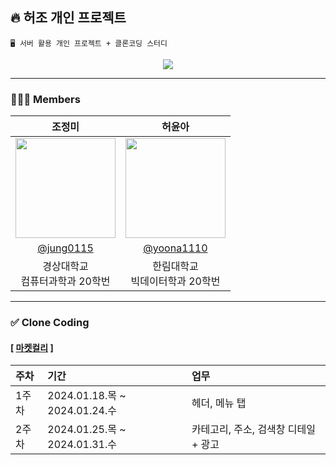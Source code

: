 ## 🔥 허조 개인 프로젝트
```  
🖥️ 서버 활용 개인 프로젝트 + 클론코딩 스터디  
```
<div align=center>
  <a href="https://hits.seeyoufarm.com">
    <img src="https://hits.seeyoufarm.com/api/count/incr/badge.svg?url=https%3A%2F%2Fgithub.com%2FHeoJoe&count_bg=%237882DD&title_bg=%236B44B4&icon=&icon_color=%23E7E7E7&title=HeoJoe&edge_flat=false"/>
  </a>
</div>

---
  
### 👩🏻‍💻 Members
| 조정미 | 허윤아 |                                                                                                               
| :---: | :---: |
| <img width="160px" src="https://avatars.githubusercontent.com/u/76805879?v=4" /> | <img width="160px" src="https://avatars.githubusercontent.com/u/101046600?v=4" /> |
|  [@jung0115](https://github.com/jung0115)  | [@yoona1110](https://github.com/yoona1110)  |
| 경상대학교<br/>컴퓨터과학과 20학번 | 한림대학교<br/>빅데이터학과 20학번 |

---
  
### ✅ Clone Coding

#### [ [마켓컬리](https://www.kurly.com) ]  
| 주차 | 기간 | 업무 |
| :--- | :--- | :--- |
| 1주차 | 2024.01.18.목 ~ 2024.01.24.수 | 헤더, 메뉴 탭 |
| 2주차 | 2024.01.25.목 ~ 2024.01.31.수 | 카테고리, 주소, 검색창 디테일 + 광고 |
